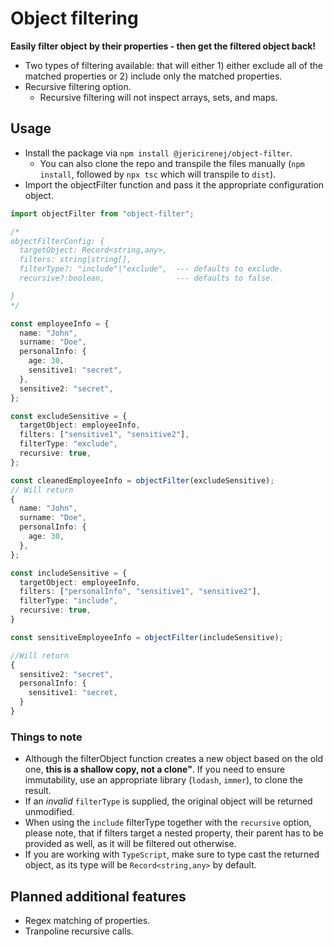 # Object filtering
**Easily filter object by their properties - then get the filtered object back!**
- Two types of filtering available: that will either 1) either exclude all of the matched properties or 2) include only the matched properties.
- Recursive filtering option.
  - Recursive filtering will not inspect arrays, sets, and maps.

## Usage
- Install the package via `npm install @jericirenej/object-filter`.
  - You can also clone the repo and transpile the files manually (`npm install`, followed by `npx tsc` which will transpile to `dist`).
- Import the objectFilter function and pass it the appropriate configuration object.

```ts
import objectFilter from "object-filter";

/*
objectFilterConfig: {
  targetObject: Record<string,any>,
  filters: string|string[],
  filterType?: "include"|"exclude",  --- defaults to exclude.
  recursive?:boolean,                --- defaults to false.

}
*/

const employeeInfo = {
  name: "John",
  surname: "Doe",
  personalInfo: {
    age: 30,
    sensitive1: "secret",
  },
  sensitive2: "secret",
};

const excludeSensitive = {
  targetObject: employeeInfo,
  filters: ["sensitive1", "sensitive2"],
  filterType: "exclude",
  recursive: true,
};

const cleanedEmployeeInfo = objectFilter(excludeSensitive);
// Will return
{
  name: "John",
  surname: "Doe",
  personalInfo: {
    age: 30,
  },
};

const includeSensitive = {
  targetObject: employeeInfo,
  filters: ["personalInfo", "sensitive1", "sensitive2"],
  filterType: "include",
  recursive: true,
}

const sensitiveEmployeeInfo = objectFilter(includeSensitive);

//Will return
{
  sensitive2: "secret",
  personalInfo: {
    sensitive1: "secret,
  }
}

```

### Things to note
- Although the filterObject function creates a new object based on the old one, **this is a shallow copy, not a clone"**. If you need to ensure immutability, use an appropriate library (`lodash`, `immer`), to clone the result.
- If an _invalid_ `filterType` is supplied, the original object will be returned unmodified.
- When using the `include` filterType together with the `recursive` option, please note, that if filters target a nested property, their parent has to be provided as well, as it will be filtered out otherwise.
- If you are working with `TypeScript`, make sure to type cast the returned object, as its type will be `Record<string,any>` by default.

## Planned additional features
* Regex matching of properties.
* Tranpoline recursive calls.